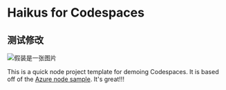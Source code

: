 
# Haikus for Codespaces

## 测试修改

![假装是一张图片]()

This is a quick node project template for demoing Codespaces. It is based off of the [Azure node sample](https://github.com/Azure-Samples/nodejs-docs-hello-world). It's great!!!
